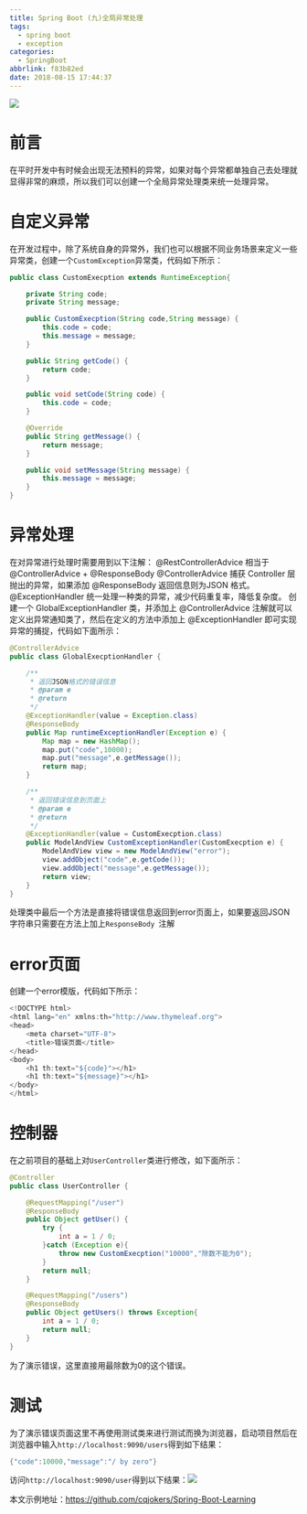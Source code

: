 ```yaml
---
title: Spring Boot (九)全局异常处理
tags:
  - spring boot
  - exception
categories:
  - SpringBoot
abbrlink: f83b82ed
date: 2018-08-15 17:44:37
---
```

![](https://i.loli.net/2018/08/15/5b73f5e33c607.jpg)
# 前言
在平时开发中有时候会出现无法预料的异常，如果对每个异常都单独自己去处理就显得非常的麻烦，所以我们可以创建一个全局异常处理类来统一处理异常。
# 自定义异常
在开发过程中，除了系统自身的异常外，我们也可以根据不同业务场景来定义一些异常类，创建一个`CustomException`异常类，代码如下所示：
```JAVA
public class CustomExecption extends RuntimeException{

    private String code;
    private String message;

    public CustomExecption(String code,String message) {
        this.code = code;
        this.message = message;
    }

    public String getCode() {
        return code;
    }

    public void setCode(String code) {
        this.code = code;
    }

    @Override
    public String getMessage() {
        return message;
    }

    public void setMessage(String message) {
        this.message = message;
    }
}
```
# 异常处理
在对异常进行处理时需要用到以下注解：
@RestControllerAdvice 相当于 @ControllerAdvice + @ResponseBody
@ControllerAdvice 捕获 Controller 层抛出的异常，如果添加 @ResponseBody 返回信息则为JSON 格式。<!--more-->
@ExceptionHandler 统一处理一种类的异常，减少代码重复率，降低复杂度。
创建一个 GlobalExceptionHandler 类，并添加上 @ControllerAdvice 注解就可以定义出异常通知类了，然后在定义的方法中添加上 @ExceptionHandler 即可实现异常的捕捉，代码如下面所示：
```JAVA
@ControllerAdvice
public class GlobalExecptionHandler {

    /**
     * 返回JSON格式的错误信息
     * @param e
     * @return
     */
    @ExceptionHandler(value = Exception.class)
    @ResponseBody
    public Map runtimeExceptionHandler(Exception e) {
        Map map = new HashMap();
        map.put("code",10000);
        map.put("message",e.getMessage());
        return map;
    }

    /**
     * 返回错误信息到页面上
     * @param e
     * @return
     */
    @ExceptionHandler(value = CustomExecption.class)
    public ModelAndView CustomExceptionHandler(CustomExecption e) {
        ModelAndView view = new ModelAndView("error");
        view.addObject("code",e.getCode());
        view.addObject("message",e.getMessage());
        return view;
    }
}
```
处理类中最后一个方法是直接将错误信息返回到error页面上，如果要返回JSON字符串只需要在方法上加上`ResponseBody `注解
# error页面
创建一个error模版，代码如下所示：
```JAVA
<!DOCTYPE html>
<html lang="en" xmlns:th="http://www.thymeleaf.org">
<head>
    <meta charset="UTF-8">
    <title>错误页面</title>
</head>
<body>
    <h1 th:text="${code}"></h1>
    <h1 th:text="${message}"></h1>
</body>
</html>
```
# 控制器
在之前项目的基础上对`UserController`类进行修改，如下面所示：
```JAVA
@Controller
public class UserController {

    @RequestMapping("/user")
    @ResponseBody
    public Object getUser() {
        try {
            int a = 1 / 0;
        }catch (Exception e){
            throw new CustomExecption("10000","除数不能为0");
        }
        return null;
    }

    @RequestMapping("/users")
    @ResponseBody
    public Object getUsers() throws Exception{
        int a = 1 / 0;
        return null;
    }
}
```
为了演示错误，这里直接用最除数为0的这个错误。
# 测试
为了演示错误页面这里不再使用测试类来进行测试而换为浏览器，启动项目然后在浏览器中输入`http://localhost:9090/users`得到如下结果：
```JAVA
{"code":10000,"message":"/ by zero"}
```
访问`http://localhost:9090/user`得到以下结果：![](https://i.loli.net/2018/08/15/5b73f3d3d26a6.png)

本文示例地址：https://github.com/cqjokers/Spring-Boot-Learning
